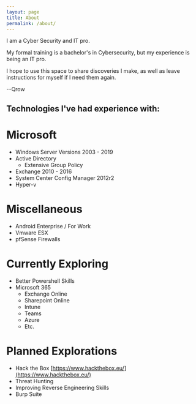 ```yaml
---
layout: page
title: About
permalink: /about/
---
```


I am a Cyber Security and IT pro.

My formal training is a bachelor's in Cybersecurity, but my experience is being an IT pro.

I hope to use this space to share discoveries I make, as well as leave instructions for myself if I need them again.


--Qrow


## Technologies I've had experience with:

# Microsoft

- Windows Server Versions 2003 - 2019
- Active Directory
    - Extensive Group Policy
- Exchange 2010 - 2016
- System Center Config Manager 2012r2
- Hyper-v

# Miscellaneous

- Android Enterprise / For Work
- Vmware ESX
- pfSense Firewalls


# Currently Exploring

- Better Powershell Skills
- Microsoft 365
    - Exchange Online
    - Sharepoint Online
    - Intune
    - Teams
    - Azure
    - Etc.

# Planned Explorations

- Hack the Box [https://www.hackthebox.eu/](https://www.hackthebox.eu/)
- Threat Hunting
- Improving Reverse Engineering Skills
- Burp Suite

